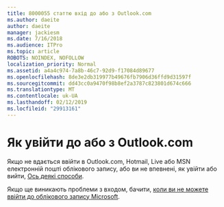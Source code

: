 ```yaml
---
title: 8000055 статтю вхід до або з Outlook.com
ms.author: daeite
author: daeite
manager: jackiesm
ms.date: 7/16/2018
ms.audience: ITPro
ms.topic: article
ROBOTS: NOINDEX, NOFOLLOW
localization_priority: Normal
ms.assetid: a4a4c974-7a8b-46c7-92d9-f17084d89677
ms.openlocfilehash: 8de3e2db319977b49676fb7906d36ffd9d31597f
ms.sourcegitcommit: dd43cc0a9470f98b8ef2a3787c823801d674c666
ms.translationtype: MT
ms.contentlocale: uk-UA
ms.lasthandoff: 02/12/2019
ms.locfileid: "29913161"
---
```

# <a name="how-to-sign-in-to-or-out-of-outlookcom"></a>Як увійти до або з Outlook.com

Якщо не вдається ввійти в Outlook.com, Hotmail, Live або MSN електронній пошті облікового запису, або ви не впевнені, як увійти або вийти, [Ось деякі способи](https://go.microsoft.com/fwlink/p/?linkid=2005840).
  
Якщо ще виникають проблеми з входом, бачити, [коли ви не можете ввійти до облікового запису Microsoft](https://go.microsoft.com/fwlink/p/?linkid=837479).
  

